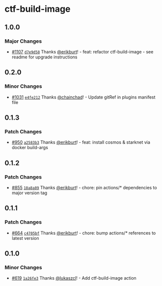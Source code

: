 # ctf-build-image

## 1.0.0

### Major Changes

- [#1107](https://github.com/smartcontractkit/.github/pull/1107)
  [`d7e9d58`](https://github.com/smartcontractkit/.github/commit/d7e9d58a2d9a0f18fa1d6c9e472e16f164e6178e)
  Thanks [@erikburt](https://github.com/erikburt)! - feat: refactor
  ctf-build-image - see readme for upgrade instructions

## 0.2.0

### Minor Changes

- [#1031](https://github.com/smartcontractkit/.github/pull/1031)
  [`e4fe212`](https://github.com/smartcontractkit/.github/commit/e4fe212cb1c8467bbe030cdd5bcd6640d82e9671)
  Thanks [@chainchad](https://github.com/chainchad)! - Update gitRef in plugins
  manifest file

## 0.1.3

### Patch Changes

- [#950](https://github.com/smartcontractkit/.github/pull/950)
  [`a2583b3`](https://github.com/smartcontractkit/.github/commit/a2583b3277d3be77bb2fbad7814b239cf2650c94)
  Thanks [@erikburt](https://github.com/erikburt)! - feat: install cosmos &
  starknet via docker build-args

## 0.1.2

### Patch Changes

- [#855](https://github.com/smartcontractkit/.github/pull/855)
  [`18a8a89`](https://github.com/smartcontractkit/.github/commit/18a8a89b23006355003b705d55acaf329c384d94)
  Thanks [@erikburt](https://github.com/erikburt)! - chore: pin actions/\*
  dependencies to major version tag

## 0.1.1

### Patch Changes

- [#664](https://github.com/smartcontractkit/.github/pull/664)
  [`c4705bf`](https://github.com/smartcontractkit/.github/commit/c4705bfdbf6c8e57c080d82a3c4f013aa96a2dfb)
  Thanks [@erikburt](https://github.com/erikburt)! - chore: bump actions/\*
  references to latest version

## 0.1.0

### Minor Changes

- [#619](https://github.com/smartcontractkit/.github/pull/619)
  [`1a26fe3`](https://github.com/smartcontractkit/.github/commit/1a26fe378d7ebdc34ab1fe31ec4a6d1c376199f8)
  Thanks [@lukaszcl](https://github.com/lukaszcl)! - Add ctf-build-image action
